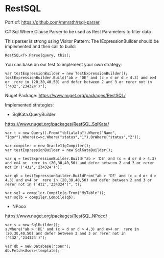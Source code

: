 # RestSQL

Port of: https://github.com/mmrath/rsql-parser

C# Sql Where Clause Parser to be used as Rest Parameters to filter data

This parser is strong using Visitor Pattern:
The IExpressionBuilder<T> should be implemented and then call to build:

    RestSQL<T>.Parse(query, this);

You can base on our test to implement your own strategy:

    var testExpressionBuilder = new TestExpressionBuilder();
    testExpressionBuilder.Build("ab > 'DE' and (c = d or d > 4.3) and e>4 or  rere in (20,30,40,50) and defer between 2 and 3 or rerer not in ('432','234324')");

Nuget Package: https://www.nuget.org/packages/RestSQL/

Implemented strategies:

 - SqlKata.QueryBuilder
 
 https://www.nuget.org/packages/RestSQL.SqlKata/

	var t = new Query().From("tblLalala").Where("Name", "Igor").Where(c=>c.Where("status","1").OrWhere("status","2"));

	var compiler = new Oracle11gCompiler();
	var testExpressionBuilder = new SqlKataBuilder();

	var q = testExpressionBuilder.Build("ab > 'DE' and (c = d or d > 4.3) and e>4 or  rere in (20,30,40,50) and defer between 2 and 3 or rerer not in ('432','234324')");

	var qb = testExpressionBuilder.BuildFrom("ab > 'DE' and (c = d or d > 4.3) and e>4 or  rere in (20,30,40,50) and defer between 2 and 3 or rerer not in ('432','234324')", t);

	var sql = compiler.Compile(q.From("MyTable"));
	var sqlb = compiler.Compile(qb);

- NPoco

https://www.nuget.org/packages/RestSQL.NPoco/

	var s = new SqlBuilder();
	s.Where("ab > 'DE' and (c = d or d > 4.3) and e>4 or  rere in (20,30,40,50) and defer between 2 and 3 or rerer not in ('432','234324')");
	
	var db = new Database("conn");
	db.Fetch<User>(template);
